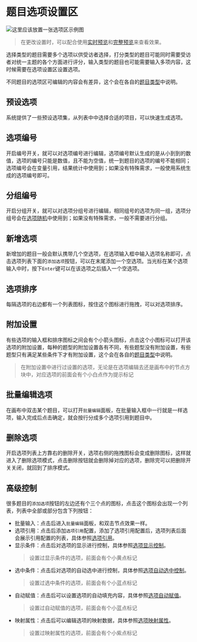 # 题目选项设置区

<img src='./images/options.gif' alt='这里应该放置一张选项区示例图'>

> 在更改设置时，可以配合使用[实时预览](../preview/realtime.md)和[完整预览](../preview/full.md)来查看效果。

选择类型的题目需要多个选项以供受访者选择，打分类型的题目可能同时需要受访者对统一主题的各个方面进行评分，输入类型的题目也可能需要输入多项内容，这时候需要在选项设置区设置选项。

不同题目的选项区可编辑的内容会有差异，这个会在各自的[题目类型](../nodes/concept.md)中说明。

## 预设选项
系统提供了一些预设选项集，从列表中中选择合适的项目，可以快速生成选项。

## 选项编号
开启编号开关，就可以对选项编号进行编辑，选项编号默认生成的是从小到到的数值，选项的编号只能是数值，且不能为空值，统一到题目的选项的编号不能相同；选项编号会在变量引用，结果统计中使用到；如果没有特殊需求，一般使用系统生成的选项编号即可。

## 分组编号
开启分组开关，就可以对选项分组号进行编辑，相同组号的选项为同一组，选项分组号会在[选项随机](./option-random.md)中使用到；如果没有特殊需求，一般不需要进行分组。

## 新增选项
新增加的题目一般会默认携带几个空选项，在选项输入框中输入选项名称即可，点击选项列表下面的`添加选项`按钮，可以在末尾添加一个空选项。当光标在某个选项输入中时，按下`Enter`键可以在该选项之后插入一个空选项。

## 选项排序
每隔选项的右边都有一个列表图标，按住这个图标进行拖拽，可以对选项排序。

## 附加设置
有些选项的输入框和排序图标之间会有个小箭头图标，点击这个小图标可以打开该选项的附加设置，每种的题型的附加设置各有不同，有些题型没有附加设置，有些题型只有满足某些条件下才有附加设置，这个会在各自的[题目类型](../nodes/concept.md)中说明。
> 在附加设置中进行过设置的选项，无论是在选项编辑去还是画布中的节点方块中，对应选项的前面会有个小白点作为提示标记

## 批量编辑选项
在画布中双击某个题目，可以打开`批量编辑`面板，在批量输入框中一行就是一样选项，输入完成后点击确定，就会按行分成多个选项引用到题目中。

## 删除选项
开启选项列表上方靠右的删除开关，选项右侧的拖拽图标会变成删除图标，这样就进入了删除选项模式，点击删除按钮就会删除掉对应的选项，删除完可以把删除开关关闭，就回到了排序模式。

## 高级控制
很多题目的`添加选项`按钮的左边还有个三个点的图标，点击这个图标会出现一个列表，列表中全部或部分包含下列按钮：
+ 批量输入：点击后进入`批量编辑`面板，和双击节点效果一样。
+ 选项引用：点击后添加`选项引用`配置，添加了选项引用配置后，选项列表后面会展示引用配置的列表，具体参照[选项引用](../opt-reference/concept.md)。
+ 显示条件：点击后对选项的显示进行控制，具体参照[选项显示控制](../logic/opt-display.md)。
    > 设置过显示条件的选项，前面会有个小黄点标记
+ 选中条件：点击后对选项的自动选中进行控制，具体参照[选项自动选中控制](../logic/opt-auto-select.md)。
    > 设置过选中条件的选项，前面会有个小蓝点标记
+ 自动赋值：点击后可以设置选项的自动填充内容，具体参照[选项自动赋值](../logic/opt-auto-input.md)。
    > 设置过自动赋值的选项，前面会有个小蓝点标记
+ 映射属性：点击后可以编辑选项的映射数据，具体参照[选项映射属性](../logic/option-mapping.md)。
    > 设置过映射属性的选项，前面会有个小紫点标记    